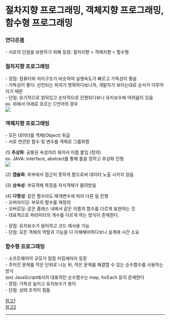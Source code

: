 # 절차지향 프로그래밍, 객체지향 프로그래밍, 함수형 프로그래밍         
### 연다은봄     

\- 서로의 단점을 보완하기 위해 등장: 절차지향 < 객체지향 < 함수형      

### 절차지향 프로그래밍
\- 장점: 컴퓨터와 처리구조가 비슷하여 실행속도가 빠르고 가독성이 좋음        
        \- 가독성이 좋다: 선언되는 위치가 명확하다보니까, 개발자가 보이는대로 순서가 이루어지기 때문              
\- 단점: 유기적으로 얽혀있고 순차적으로 진행되다보니 유지보수에 어려움이 있음                    
         ex. 위에서 아래로 흐르는 C언어의 경우                                
![](https://user-images.githubusercontent.com/85475577/198889805-04a7f122-9e1d-4bf4-a630-b814eca1a56d.png)              


### 객체지향 프로그래밍   
\- 모든 데이터를 객체(Object) 취급        
\- 서로 연관된 함수 및 변수를 객체로 그룹화함             

(1) **추상화**: 공통된 속성끼리 묶어서 이름 붙임 (정의)            
ex. JAVA: interface, abstract를 통해 틀을 정하고 추상화 진행         
![](https://user-images.githubusercontent.com/85475577/198889703-374e97a4-094c-4a4f-8afc-ccb98d8e526b.png)      

(2) **캡슐화**: 외부에서 접근치 못하게 함으로써 데이터 노출 시키지 않음            

(3) **상속성**: 부모객체 특징을 자식객체가 물려받음        

(4) **다형성**: 같은 함수라도 매개변수에 따라 다른 일 진행           
        \- 오버라이딩: 부모의 함수를 재정의           
        \- 오버로딩: 같은 클래스 내에서 같은 이름의 함수를 다르게 표현하는 것               
                \- 대표적으로 파라미터의 개수를 다르게 하는 방식이 존재한다.     

\- 장점: 유지보수가 용이하고 코드 재사용 가능             
\- 단점: 모든 객체의 역할과 기능을 다 이해해야하다보니 설계에 시간 소요              


### 함수형 프로그래밍           
\- 소프트웨어의 규모가 점점 커짐에따라 등장                               
\- 주어진 문제를 작은 단위로 나눈 뒤, 작은 문제를 해결할 수 있는 순수함수를 사용하는 방식                                 
        (ex) JavaScript에서의 대표적인 순수함수는 map, forEach 등이 존재한다              
\- 장점: 가독성 높이고 유지보수가 용이                                                 
\- 단점: 상태 조작이 힘듦                                        



[참고1](https://hymndev.tistory.com/76)           
[참고2](https://wooono.tistory.com/270)                     

--------
